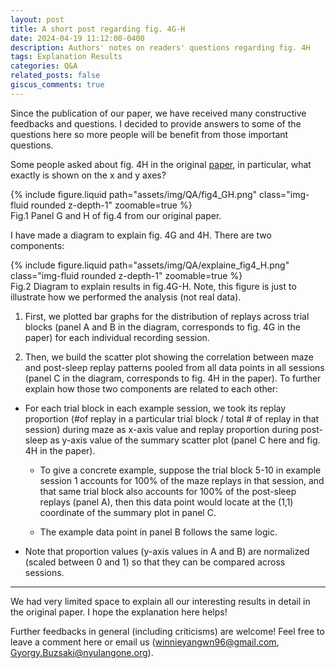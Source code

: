 ```yaml
---
layout: post
title: A short post regarding fig. 4G-H
date: 2024-04-19 11:12:00-0400
description: Authors' notes on readers' questions regarding fig. 4H
tags: Explanation Results
categories: Q&A
related_posts: false
giscus_comments: true
---
```

Since the publication of our paper, we have received many constructive feedbacks and questions. I decided to provide answers to
some of the questions here so more people will be benefit from those important questions. 


Some people asked about fig. 4H in the original [paper](http://127.0.0.1:4000/RippleTagging/Paper/), in particular, what exactly is shown on the x and y axes?

<div class="row mt-3">
    <div class="col-sm mt-3 mt-md-0">
        {% include figure.liquid path="assets/img/QA/fig4_GH.png" class="img-fluid rounded z-depth-1" zoomable=true %}
    </div>
</div>
<div class="caption">
    Fig.1 Panel G and H of fig.4 from our original paper.
</div>




I have made a diagram to explain fig. 4G and 4H. There are two components: 
<div class="row mt-3">
    <div class="col-sm mt-3 mt-md-0">
        {% include figure.liquid path="assets/img/QA/explaine_fig4_H.png" class="img-fluid rounded z-depth-1" zoomable=true %}
    </div>
</div>
<div class="caption">
    Fig.2 Diagram to explain results in fig.4G-H. Note, this figure is just to illustrate how we performed the analysis (not real data).
</div>

1. First, we plotted bar graphs for the distribution 
of replays across trial blocks (panel A and B in the diagram, corresponds to fig. 4G in the paper) for each individual recording session.


2. Then, we build the scatter plot showing the correlation between maze and post-sleep replay patterns pooled from all data
points in all sessions (panel C in the diagram, corresponds to fig. 4H in the paper). To further explain how those two components are
related to each other: 


- For each trial block in each example session, we took its replay proportion (#of replay in a particular 
trial block / total # of replay in that session) during maze as x-axis value and replay proportion during post-sleep as y-axis
value of the summary scatter plot (panel C here and fig. 4H in the paper). 

  - To give a concrete example, suppose the trial block 5-10 in example session 1 accounts 
  for 100% of the maze replays in that session, and that same trial block also accounts for 100% of the post-sleep replays (panel A),
  then this data point would locate at the (1,1) coordinate of the summary plot in panel C.

  - The example data point in panel B
  follows the same logic.


- Note that proportion values (y-axis values in A and B) are normalized (scaled between 0 and 1)
so that they can be compared across sessions. 
 

---
We had very limited space to explain all our interesting results in detail in the original paper. I hope the explanation here helps!

Further feedbacks in general (including criticisms) are welcome! Feel free to leave a comment here or email us (winnieyangwn96@gmail.com,
Gyorgy.Buzsaki@nyulangone.org).